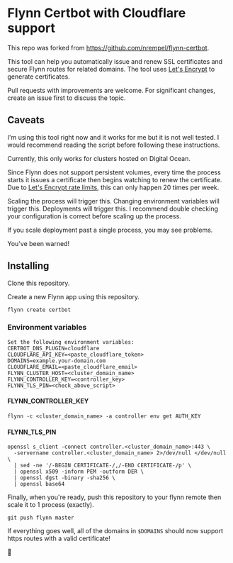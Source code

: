 # Flynn Certbot with Cloudflare support
This repo was forked from https://github.com/nrempel/flynn-certbot.

This tool can help you automatically issue and renew SSL certificates and secure Flynn routes for related domains. The tool uses [Let's Encrypt](https://letsencrypt.org) to generate certificates.

Pull requests with improvements are welcome. For significant changes, create an issue first to discuss the topic.

## Caveats

I'm using this tool right now and it works for me but it is not well tested. I would recommend reading the script before following these instructions.

Currently, this only works for clusters hosted on Digital Ocean.

Since Flynn does not support persistent volumes, every time the process starts it issues a certificate then begins watching to renew the certificate. Due to [Let's Encrypt rate limits](https://letsencrypt.org/docs/rate-limits/), this can only happen 20 times per week.

Scaling the process will trigger this. Changing environment variables will trigger this. Deployments will trigger this. I recommend double checking your configuration is correct before scaling up the process.

If you scale deployment past a single process, you may see problems.

You've been warned!

## Installing

Clone this repository.

Create a new Flynn app using this repository.

`flynn create certbot`

### Environment variables
```
Set the following environment variables:
CERTBOT_DNS_PLUGIN=cloudflare
CLOUDFLARE_API_KEY=<paste_cloudflare_token>
DOMAINS=example.your-domain.com
CLOUDFLARE_EMAIL=<paste_cloudflare_email>
FLYNN_CLUSTER_HOST=<cluster_domain_name>
FLYNN_CONTROLLER_KEY=<controller_key>
FLYNN_TLS_PIN=<check_above_script>
```

#### FLYNN_CONTROLLER_KEY
```
flynn -c <cluster_domain_name> -a controller env get AUTH_KEY
```

#### FLYNN_TLS_PIN
```
openssl s_client -connect controller.<cluster_domain_name>:443 \
  -servername controller.<cluster_domain_name> 2>/dev/null </dev/null \
  | sed -ne '/-BEGIN CERTIFICATE-/,/-END CERTIFICATE-/p' \
  | openssl x509 -inform PEM -outform DER \
  | openssl dgst -binary -sha256 \
  | openssl base64
```



Finally, when you're ready, push this repository to your flynn remote then scale it to 1 process (exactly).
```
git push flynn master
```
If everything goes well, all of the domains in `$DOMAINS` should now support https routes with a valid certificate!

🍻
